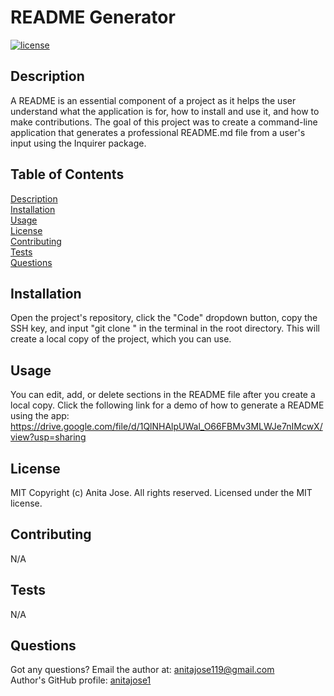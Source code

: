 # README Generator
  
  [![license](https://img.shields.io/static/v1?label=License&message=MIT&color=blue)](https://opensource.org/licenses/MIT)
  ## Description
  A README is an essential component of a project as it helps the user understand what the application is for, how to install and use it, and how to make contributions. The goal of this project was to create a command-line application that generates a professional README.md file from a user's input using the Inquirer package.
  ## Table of Contents
  [Description](#description)  
  [Installation](#installation)  
  [Usage](#usage)  
  [License](#license)  
  [Contributing](#contributing)  
  [Tests](#tests)  
  [Questions](#questions)
  ## Installation
  Open the project's repository, click the "Code" dropdown button, copy the SSH key, and input "git clone <SSH key>" in the terminal in the root directory. This will create a local copy of the project, which you can use.
  ## Usage
  You can edit, add, or delete sections in the README file after you create a local copy.
  Click the following link for a demo of how to generate a README using the app:
  https://drive.google.com/file/d/1QlNHAlpUWal_O66FBMv3MLWJe7nIMcwX/view?usp=sharing
  ## License
  MIT
  Copyright (c) Anita Jose. All rights reserved. Licensed under the MIT license.
  ## Contributing
  N/A
  ## Tests
  N/A
  ## Questions
  Got any questions? Email the author at: [anitajose119@gmail.com](mailto:anitajose119@gmail.com)  
  Author's GitHub profile: [anitajose1](https://github.com/anitajose1)
